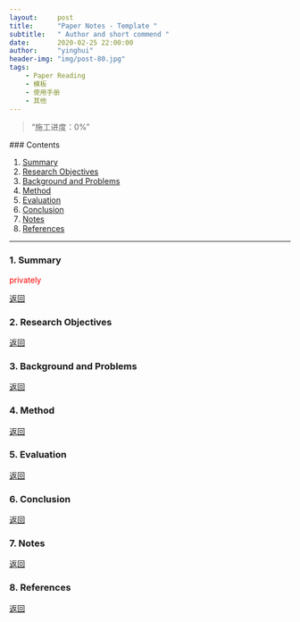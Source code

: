 ```yaml
---
layout:     post
title:      "Paper Notes - Template "
subtitle:   " Author and short commend "
date:       2020-02-25 22:00:00
author:     "yinghui"
header-img: "img/post-80.jpg"
tags:
    - Paper Reading
    - 模板
    - 使用手册
    - 其他
---
```


> “施工进度：0%”

<p id = "0"></p>
### Contents

1. [Summary](#1)
1. [Research Objectives](#2)
1. [Background and Problems](#3)
1. [Method](#4)
1. [Evaluation](#5)
1. [Conclusion](#6)
1. [Notes](#7)
1. [References](#8)
-------------------------------------------------------

<h3 id="1">1. Summary</h3>


<font color='red'> privately </font>   

[返回](#0)


<h3 id="2">2. Research Objectives</h3>

[返回](#0)

<h3 id="3">3. Background and Problems</h3>

[返回](#0)


<h3 id="4">4. Method</h3>

[返回](#0)

<h3 id="5">5. Evaluation</h3>

[返回](#0)


<h3 id="6">6. Conclusion</h3>

[返回](#0)


<h3 id="7">7. Notes</h3>

[返回](#0)


<h3 id="8">8. References</h3>

[返回](#0)